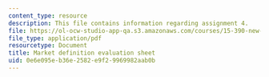 ```yaml
---
content_type: resource
description: This file contains information regarding assignment 4.
file: https://ol-ocw-studio-app-qa.s3.amazonaws.com/courses/15-390-new-enterprises-spring-2013/0e6e095eb36e2582e9f29969982aab0b_MIT15_390S13_assgn4sheet.pdf
file_type: application/pdf
resourcetype: Document
title: Market definition evaluation sheet
uid: 0e6e095e-b36e-2582-e9f2-9969982aab0b
---
```

